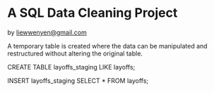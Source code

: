 # A SQL Data Cleaning Project
by liewwenyen@gmail.com


A temporary table is created where the data can be manipulated and restructured without altering the original table. 

CREATE TABLE layoffs_staging
LIKE layoffs;

INSERT layoffs_staging
SELECT *
FROM layoffs;
